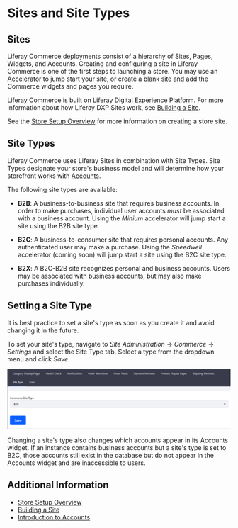 # Sites and Site Types

## Sites

Liferay Commerce deployments consist of a hierarchy of Sites, Pages, Widgets, and Accounts. Creating and configuring a site in Liferay Commerce is one of the first steps to launching a store. You may use an [Accelerator](../starting-a-store/accelerators.md) to jump start your site, or create a blank site and add the Commerce widgets and pages you require.

Liferay Commerce is built on Liferay Digital Experience Platform. For more information about how Liferay DXP Sites work, see [Building a Site](https://help.liferay.com/hc/en-us/articles/360018171231-Building-a-Site).

See the [Store Setup Overview](../starting-a-store/store-setup-overview.md) for more information on creating a store site.

## Site Types

Liferay Commerce uses Liferay Sites in combination with Site Types. Site Types designate your store's business model and will determine how your storefront works with [Accounts](../account-management/introduction-to-accounts.md).

The following site types are available:

* **B2B**: A business-to-business site that requires business accounts. In order to make purchases, individual user accounts _must_ be associated with a business account. Using the _Minium_ accelerator will jump start a site using the B2B site type.

* **B2C**: A business-to-consumer site that requires personal accounts. Any authenticated user may make a purchase. Using the _Speedwell_ accelerator (coming soon) will jump start a site using the B2C site type.

* **B2X**: A B2C-B2B site recognizes personal and business accounts. Users may be associated with business accounts, but may also make purchases individually.

## Setting a Site Type

It is best practice to set a site's type as soon as you create it and avoid changing it in the future.

To set your site's type, navigate to _Site Administration_ → _Commerce_ → _Settings_ and select the Site Type tab. Select a type from the dropdown menu and click _Save_.

![Site Type](./sites-and-site-types/images/01.png)

Changing a site's type also changes which accounts appear in its Accounts widget. If an instance contains business accounts but a site's type is set to B2C, those accounts still exist in the database but do not appear in the Accounts widget and are inaccessible to users.

## Additional Information

* [Store Setup Overview](../starting-a-store/store-setup-overview.md)
* [Building a Site](https://help.liferay.com/hc/en-us/articles/360018171231-Building-a-Site)
* [Introduction to Accounts](../account-management/introduction-to-accounts.md)

